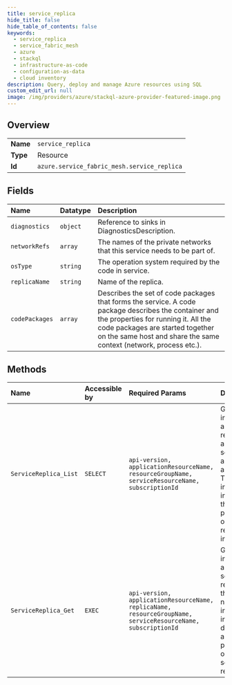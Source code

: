 ```yaml
---
title: service_replica
hide_title: false
hide_table_of_contents: false
keywords:
  - service_replica
  - service_fabric_mesh
  - azure    
  - stackql
  - infrastructure-as-code
  - configuration-as-data
  - cloud inventory
description: Query, deploy and manage Azure resources using SQL
custom_edit_url: null
image: /img/providers/azure/stackql-azure-provider-featured-image.png
---
```

  
    

## Overview
<table><tbody>
<tr><td><b>Name</b></td><td><code>service_replica</code></td></tr>
<tr><td><b>Type</b></td><td>Resource</td></tr>
<tr><td><b>Id</b></td><td><code>azure.service_fabric_mesh.service_replica</code></td></tr>
</tbody></table>

## Fields
| Name | Datatype | Description |
|:-----|:---------|:------------|
| `diagnostics` | `object` | Reference to sinks in DiagnosticsDescription. |
| `networkRefs` | `array` | The names of the private networks that this service needs to be part of. |
| `osType` | `string` | The operation system required by the code in service. |
| `replicaName` | `string` | Name of the replica. |
| `codePackages` | `array` | Describes the set of code packages that forms the service. A code package describes the container and the properties for running it. All the code packages are started together on the same host and share the same context (network, process etc.). |
## Methods
| Name | Accessible by | Required Params | Description |
|:-----|:--------------|:----------------|:------------|
| `ServiceReplica_List` | `SELECT` | `api-version, applicationResourceName, resourceGroupName, serviceResourceName, subscriptionId` | Gets the information about all replicas of a given service of an application. The information includes the runtime properties of the replica instance. |
| `ServiceReplica_Get` | `EXEC` | `api-version, applicationResourceName, replicaName, resourceGroupName, serviceResourceName, subscriptionId` | Gets the information about the service replica with the given name. The information include the description and other properties of the service replica. |
